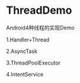 # ThreadDemo
Android4种线程的实现Demo


1.Handler+Thread

2.AsyncTask

3.ThreadPoolExecutor


4.IntentService

